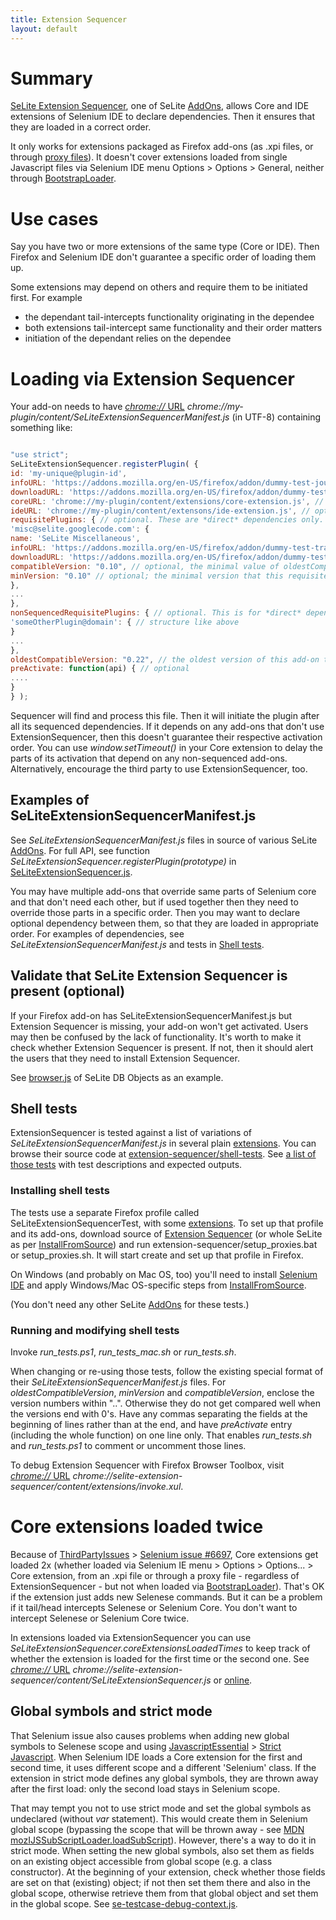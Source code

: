 ```yaml
---
title: Extension Sequencer
layout: default
---
```


# Summary #
[SeLite Extension Sequencer](https://addons.mozilla.org/en-US/firefox/addon/selite-extension-sequencer/versions/), one of SeLite [AddOns](AddOns), allows Core and IDE extensions of Selenium IDE to declare dependencies. Then it ensures that they are loaded in a correct order.

It only works for extensions packaged as Firefox add-ons (as .xpi files, or through [proxy files](https://developer.mozilla.org/en/Setting_up_extension_development_environment)). It doesn't cover extensions loaded from single Javascript files via Selenium IDE menu Options > Options > General, neither through [BootstrapLoader](BootstrapLoader).

# Use cases #
Say you have two or more extensions of the same type (Core or IDE). Then Firefox and Selenium IDE don't guarantee a specific order of loading them up.

Some extensions may depend on others and require them to be initiated first. For example
  * the dependant tail-intercepts functionality originating in the dependee
  * both extensions tail-intercept same functionality and their order matters
  * initiation of the dependant relies on the dependee

# Loading via Extension Sequencer #
Your add-on needs to have [_chrome://_ URL](AboutDocumentation#firefox-chrome-urls-for-documentation-and-gui) _chrome://my-plugin/content/SeLiteExtensionSequencerManifest.js_ (in UTF-8) containing something like:
```javascript

"use strict";
SeLiteExtensionSequencer.registerPlugin( {
id: 'my-unique@plugin-id',
infoURL: 'https://addons.mozilla.org/en-US/firefox/addon/dummy-test-journey/',
downloadURL: 'https://addons.mozilla.org/en-US/firefox/addon/dummy-test-journey/vesions/' // optional; if not set and infoURL is at addons.mozilla.org, then downloadURL is auto-generated by appending 'versions/'
coreURL: 'chrome://my-plugin/content/extensions/core-extension.js', // optional; it may be an array
ideURL: 'chrome://my-plugin/content/extensons/ide-extension.js', // optional; it may be an array
requisitePlugins: { // optional. These are *direct* dependencies only. E.g.:
'misc@selite.googlecode.com': {
name: 'SeLite Miscellaneous',
infoURL: 'https://addons.mozilla.org/en-US/firefox/addon/dummy-test-train/',
downloadURL: 'https://addons.mozilla.org/en-US/firefox/addon/dummy-test-train/versions/', // optional, see above
compatibleVersion: "0.10", // optional, the minimal value of oldestCompatibleVersion that this requisite add-on must have
minVersion: "0.10" // optional; the minimal version that this requisite add-on must have
},
...
},
nonSequencedRequisitePlugins: { // optional. This is for *direct* dependencies that don't use Extension Sequencer.
'someOtherPlugin@domain': { // structure like above
}
...
},
oldestCompatibleVersion: "0.22", // the oldest version of this add-on that this version (the one being registered) is compatible with. Optional. If present, then it's compared to 'compatibleVersion' in manifests of any add-ons that depend on this add-on.
preActivate: function(api) { // optional
....
}
} );
```

Sequencer will find and process this file. Then it will initiate the plugin after all its sequenced dependencies. If it depends on any add-ons that don't use ExtensionSequencer, then this doesn't guarantee their respective activation order. You can use _window.setTimeout()_ in your Core extension to delay the parts of its activation that depend on any non-sequenced add-ons. Alternatively, encourage the third party to use ExtensionSequencer, too.

## Examples of SeLiteExtensionSequencerManifest.js ##
See _SeLiteExtensionSequencerManifest.js_ files in source of various SeLite [AddOns](AddOns). For full API, see function _SeLiteExtensionSequencer.registerPlugin(prototype)_ in [SeLiteExtensionSequencer.js](https://code.google.com/p/selite/source/browse/extension-sequencer/src/chrome/content/SeLiteExtensionSequencer.js).

You may have multiple add-ons that override same parts of Selenium core and that don't need each other, but if used together then they need to override those parts in a specific order. Then you may want to declare optional dependency between them, so that they are loaded in appropriate order. For examples of dependencies, see _SeLiteExtensionSequencerManifest.js_ and tests in [Shell tests](#shell-tests).

## Validate that SeLite Extension Sequencer is present (optional) ##
If your Firefox add-on has SeLiteExtensionSequencerManifest.js but Extension Sequencer is missing, your add-on won't get activated. Users may then be confused by the lack of functionality. It's worth to make it check whether Extension Sequencer is present. If not, then it should alert the users that they need to install Extension Sequencer.

See [browser.js](https://code.google.com/p/selite/source/browse/db-objects/src/chrome/content/extensions/browser.js) of SeLite DB Objects as an example.

## Shell tests ##
ExtensionSequencer is tested against a list of variations of _SeLiteExtensionSequencerManifest.js_ in several plain [extensions](https://code.google.com/p/selite/source/browse/#git%2Fextension-sequencer%2Fshell-tests%2Fextensions). You can browse their source code at [extension-sequencer/shell-tests](https://code.google.com/p/selite/source/browse/#git%2Fextension-sequencer%2Fshell-tests). See [a list of those tests](http://htmlpreview.github.io/?https://github.com/selite/main/blob/master/extension-sequencer/shell-tests/tests.html) with test descriptions and expected outputs.

### Installing shell tests ###
The tests use a separate Firefox profile called SeLiteExtensionSequencerTest, with some [extensions](https://code.google.com/p/selite/source/browse/#git%2Fextension-sequencer%2Fshell-tests%2Fextensions). To set up that profile and its add-ons, download source of [Extension Sequencer](https://code.google.com/p/selite/source/browse/#git%2Fextension-sequencer) (or whole SeLite as per [InstallFromSource](InstallFromSource)) and run extension-sequencer/setup\_proxies.bat or setup\_proxies.sh. It will start create and set up that profile in Firefox.

On Windows (and probably on Mac OS, too) you'll need to install [Selenium IDE](http://docs.seleniumhq.org/download/) and apply Windows/Mac OS-specific steps from [InstallFromSource](InstallFromSource).

(You don't need any other SeLite [AddOns](AddOns) for these tests.)

### Running and modifying shell tests ###
Invoke _run\_tests.ps1_, _run\_tests\_mac.sh_ or _run\_tests.sh_.

When changing or re-using those tests, follow the existing special format of their _SeLiteExtensionSequencerManifest.js_ files. For _oldestCompatibleVersion_, _minVersion_ and _compatibleVersion_, enclose the version numbers within "..". Otherwise they do not get compared well when the versions end with 0's. Have any commas separating the fields at the beginning of lines rather than at the end, and have _preActivate_ entry (including the whole function) on one line only. That enables _run\_tests.sh_ and _run\_tests.ps1_ to comment or uncomment those lines.

To debug Extension Sequencer with Firefox Browser Toolbox, visit [_chrome://_ URL](AboutDocumentation#firefox-chrome-urls-for-documentation-and-gui) _chrome://selite-extension-sequencer/content/extensions/invoke.xul_.

# Core extensions loaded twice #
Because of [ThirdPartyIssues](ThirdPartyIssues) > [Selenium issue #6697](http://code.google.com/p/selenium/issues/detail?id=6697), Core extensions get loaded 2x (whether loaded via Selenium IE menu > Options > Options... > Core extension, from an .xpi file or through a proxy file - regardless of ExtensionSequencer - but not when loaded via [BootstrapLoader](BootstrapLoader)). That's OK if the extension just adds new Selenese commands. But it can be a problem if it tail/head intercepts Selenese or Selenium Core. You don't want to intercept Selenese or Selenium Core twice.

In extensions loaded via ExtensionSequencer you can use _SeLiteExtensionSequencer.coreExtensionsLoadedTimes_ to keep track of whether the extension is loaded for the first time or the second one. See [_chrome://_ URL](AboutDocumentation#firefox-chrome-urls-for-documentation-and-gui) _chrome://selite-extension-sequencer/content/SeLiteExtensionSequencer.js_ or [online](https://code.google.com/p/selite/source/browse/extension-sequencer/src/chrome/content/SeLiteExtensionSequencer.js).

## Global symbols and strict mode ##
That Selenium issue also causes problems when adding new global symbols to Selenese scope and using [JavascriptEssential](JavascriptEssential) > [Strict Javascript](JavascriptEssential#strict-javascript). When Selenium IDE loads a Core extension for the first and second time, it uses different scope and a different 'Selenium' class. If the extension in strict mode defines any global symbols, they are thrown away after the first load: only the second load stays in Selenium scope.

That may tempt you not to use strict mode and set the global symbols as undeclared (without _var_ statement). This would create them in Selenium global scope (bypassing the scope that will be thrown away - see [MDN mozIJSSubScriptLoader.loadSubScript](https://developer.mozilla.org/en-US/docs/XPCOM_Interface_Reference/mozIJSSubScriptLoader#loadSubScript%28%29)). However, there's a way to do it in strict mode. When setting the new global symbols, also set them as fields on an existing object accessible from global scope (e.g. a class constructor). At the beginning of your extension, check whether those fields are set on that (existing) object; if not then set them there and also in the global scope, otherwise retrieve them from that global object and set them in the global scope. See [se-testcase-debug-context.js](https://code.google.com/p/selite/source/browse/testcase-debug-context/src/chrome/content/extensions/se-testcase-debug-context.js).